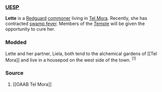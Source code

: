 ### [UESP](https://en.uesp.net/wiki/Morrowind:Lette)
**Lette** is a [Redguard](https://en.uesp.net/wiki/Morrowind:Redguard "Morrowind:Redguard") [commoner](https://en.uesp.net/wiki/Morrowind:Commoner "Morrowind:Commoner") living in [Tel Mora](https://en.uesp.net/wiki/Morrowind:Tel_Mora "Morrowind:Tel Mora"). Recently, she has contracted [swamp fever](https://en.uesp.net/wiki/Morrowind:Swamp_Fever "Morrowind:Swamp Fever"). Members of the [Temple](https://en.uesp.net/wiki/Morrowind:Tribunal_Temple "Morrowind:Tribunal Temple") will be given the opportunity to cure her.
### Modded
Lette and her partner, Liela, both tend to the alchemical gardens of [[Tel Mora]] and live in a housepod on the west side of the town. <sup>[1]</sup>
### Source
1. [[OAAB Tel Mora]]